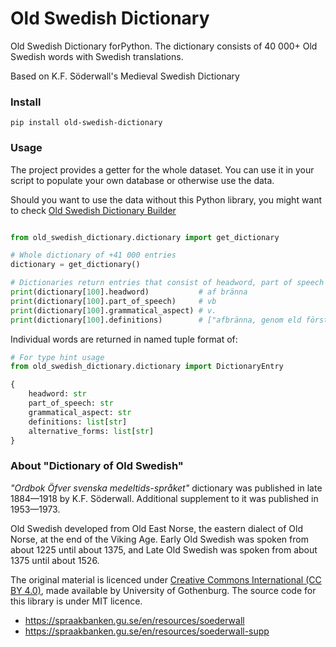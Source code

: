 # Old Swedish Dictionary

Old Swedish Dictionary forPython. The dictionary consists of 40 000+ Old Swedish words with Swedish translations.

Based on K.F. Söderwall's Medieval Swedish Dictionary

### Install

`pip install old-swedish-dictionary`

### Usage

The project provides a getter for the whole dataset. You can use it in your script to populate your own database or otherwise use the data.

Should you want to use the data without this Python library, you might want to check [Old Swedish Dictionary Builder](https://github.com/stscoundrel/old-swedish-dictionary-builder)

```python

from old_swedish_dictionary.dictionary import get_dictionary

# Whole dictionary of +41 000 entries
dictionary = get_dictionary()

# Dictionaries return entries that consist of headword, part of speech and definition.
print(dictionary[100].headword)           # af bränna
print(dictionary[100].part_of_speech)     # vb
print(dictionary[100].grammatical_aspect) # v.
print(dictionary[100].definitions)        # ["afbränna, genom eld förstöra. hans trähws the af brendhe  [...and more]]

```

Individual words are returned in named tuple format of:

```python
# For type hint usage
from old_swedish_dictionary.dictionary import DictionaryEntry

{
    headword: str
    part_of_speech: str
    grammatical_aspect: str
    definitions: list[str]
    alternative_forms: list[str]
}
```

### About "Dictionary of Old Swedish"

_"Ordbok Öfver svenska medeltids-språket"_ dictionary was published in late 1884—1918 by K.F. Söderwall. Additional supplement to it was published in 1953—1973.

Old Swedish developed from Old East Norse, the eastern dialect of Old Norse, at the end of the Viking Age. Early Old Swedish was spoken from about 1225 until about 1375, and Late Old Swedish was spoken from about 1375 until about 1526.

The original material is licenced under [Creative Commons International (CC BY 4.0)](https://creativecommons.org/licenses/by/4.0/), made available by University of Gothenburg. The source code for this library is under MIT licence.

- https://spraakbanken.gu.se/en/resources/soederwall
- https://spraakbanken.gu.se/en/resources/soederwall-supp

